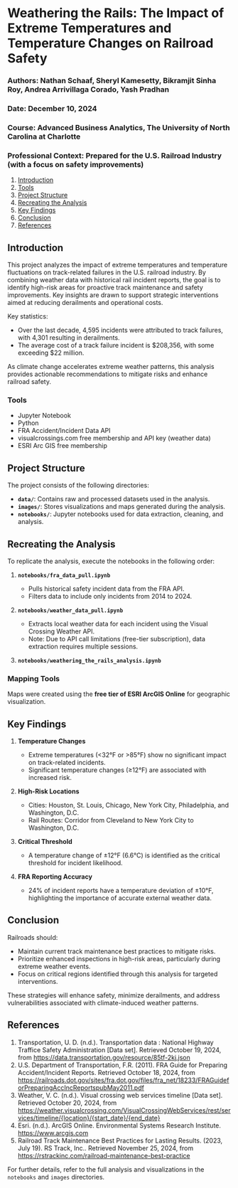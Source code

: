 # Weathering the Rails: The Impact of Extreme Temperatures and Temperature Changes on Railroad Safety

### Authors: Nathan Schaaf, Sheryl Kamesetty, Bikramjit Sinha Roy, Andrea Arrivillaga Corado, Yash Pradhan   
### Date: December 10, 2024  
### Course: Advanced Business Analytics, The University of North Carolina at Charlotte  
### Professional Context: Prepared for the U.S. Railroad Industry (with a focus on safety improvements)


<!-- Table of Contents -->
1. [Introduction](##introduction)
2. [Tools](##tools)
3. [Project Structure](##project-structure)  
4. [Recreating the Analysis](##recreating-the-analysis)  
5. [Key Findings](##key-findings)  
6. [Conclusion](##conclusion)  
7. [References](##references)


<!-- Introduction -->
## Introduction
This project analyzes the impact of extreme temperatures and temperature fluctuations on track-related failures in the U.S. railroad industry. By combining weather data with historical rail incident reports, the goal is to identify high-risk areas for proactive track maintenance and safety improvements. Key insights are drawn to support strategic interventions aimed at reducing derailments and operational costs.

Key statistics:  
- Over the last decade, 4,595 incidents were attributed to track failures, with 4,301 resulting in derailments.  
- The average cost of a track failure incident is \$208,356, with some exceeding \$22 million.  

As climate change accelerates extreme weather patterns, this analysis provides actionable recommendations to mitigate risks and enhance railroad safety.


<!-- TOOLS -->
### Tools

* Jupyter Notebook
* Python
* FRA Accident/Incident Data API
* visualcrossings.com free membership and API key (weather data)
* ESRI Arc GIS free membership


<!-- Project Structure -->
## Project Structure

The project consists of the following directories:  

- **`data/`**: Contains raw and processed datasets used in the analysis.  
- **`images/`**: Stores visualizations and maps generated during the analysis.  
- **`notebooks/`**: Jupyter notebooks used for data extraction, cleaning, and analysis.


<!-- Recreating the Analysis -->
## Recreating the Analysis

To replicate the analysis, execute the notebooks in the following order:

1. **`notebooks/fra_data_pull.ipynb`**  
   - Pulls historical safety incident data from the FRA API.  
   - Filters data to include only incidents from 2014 to 2024.  

2. **`notebooks/weather_data_pull.ipynb`**  
   - Extracts local weather data for each incident using the Visual Crossing Weather API.  
   - Note: Due to API call limitations (free-tier subscription), data extraction requires multiple sessions.

3. **`notebooks/weathering_the_rails_analysis.ipynb`**

### Mapping Tools
Maps were created using the **free tier of ESRI ArcGIS Online** for geographic visualization.


<!-- Key Findings -->
## Key Findings

1. **Temperature Changes**  
   - Extreme temperatures (<32°F or >85°F) show no significant impact on track-related incidents.  
   - Significant temperature changes (≥12°F) are associated with increased risk.  

2. **High-Risk Locations**  
   - Cities: Houston, St. Louis, Chicago, New York City, Philadelphia, and Washington, D.C.  
   - Rail Routes: Corridor from Cleveland to New York City to Washington, D.C.  

3. **Critical Threshold**  
   - A temperature change of ±12°F (6.6°C) is identified as the critical threshold for incident likelihood.

4. **FRA Reporting Accuracy**  
   - 24% of incident reports have a temperature deviation of ±10°F, highlighting the importance of accurate external weather data.


<!-- Conclusion -->
## Conclusion

Railroads should:  
- Maintain current track maintenance best practices to mitigate risks.  
- Prioritize enhanced inspections in high-risk areas, particularly during extreme weather events.  
- Focus on critical regions identified through this analysis for targeted interventions.  

These strategies will enhance safety, minimize derailments, and address vulnerabilities associated with climate-induced weather patterns.


<!-- References -->
## References

1. Transportation, U. D. (n.d.). Transportation data : National Highway Traffice Safety Administration [Data set]. Retrieved October 19, 2024, from https://data.transportation.gov/resource/85tf-2kj.json  
2. U.S. Department of Transportation, F.R. (2011). FRA Guide for Preparing Accident/Incident Reports. Retrieved October 18, 2024, from https://railroads.dot.gov/sites/fra.dot.gov/files/fra_net/18233/FRAGuideforPreparingAccIncReportspubMay2011.pdf
3. Weather, V. C. (n.d.). Visual crossing web services timeline [Data set]. Retrieved October 20, 2024, from https://weather.visualcrossing.com/VisualCrossingWebServices/rest/services/timeline/{location}/{start_date}/{end_date}
4. Esri. (n.d.). ArcGIS Online. Environmental Systems Research Institute. https://www.arcgis.com
5. Railroad Track Maintenance Best Practices for Lasting Results. (2023, July 19). RS Track, Inc.. Retrieved November 25, 2024, from https://rstrackinc.com/railroad-maintenance-best-practice 


For further details, refer to the full analysis and visualizations in the `notebooks` and `images` directories.
